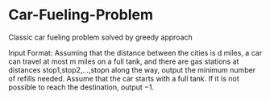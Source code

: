 # Car-Fueling-Problem
Classic car fueling problem solved by greedy approach

Input Format: Assuming that the distance between the cities is d miles, a car can travel at most m miles on a full tank, and there are gas stations at distances stop1,stop2,...,stopn along the way, output the minimum number of refills needed. Assume that the car starts with a full tank. If it is not possible to reach the destination, output −1.

